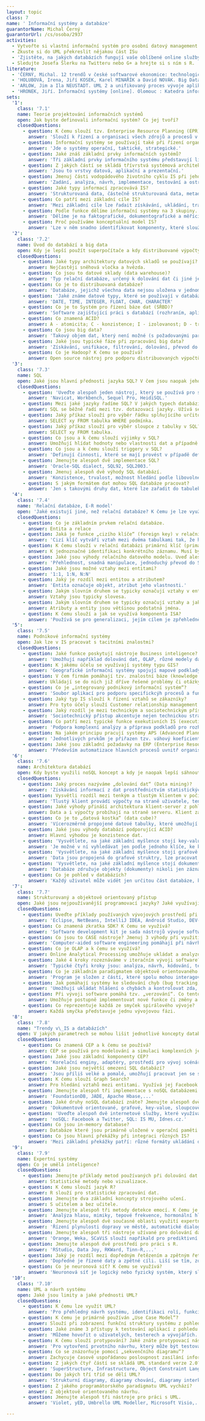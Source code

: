 ```yaml
---
layout: topic
class: 7
name: ' Informační systémy a databáze'
guarantorName: Michal Černý
guarantorUrl: /cs/osoba/2937
activities:
  - Vytvořte si vlastní informační systém pro osobní datový management.
  - Zkuste si do UML překreslit nějakou část ISu
  - 'Zjistěte, na jakých databázích fungují vaše oblíbené online služby.'
  - Sledujte Josefa Šlerku na Twitteru nebo G+ a hrejte si s ním s R.
literature:
  - 'ČERNÝ, Michal. 12 trendů v české softwarové ekonomice: technologické, ekonomické, sociální a etické aspekty ICT. 1. vyd. Brno: Masarykova univerzita, 2014. 139 s. neuvedeno. ISBN 978-80-210-6803-2.'
  - 'HOLUBOVÁ, Irena, Jiří KOSEK, Karel MINAŘÍK a David NOVÁK. Big Data a NoSQL databáze. První vydání. Praha: Grada, 2015, 281 stran. ISBN 978-80-247-5466-6.'
  - 'ARLOW, Jim a Ila NEUSTADT. UML 2 a unifikovaný proces vývoje aplikací: objektově orientovaná analýza a návrh prakticky. Brno: Computer Press, 2007, 567 s. ISBN 978-80-251-1503-9.'
  - 'HRONEK, Jiří. Informační systémy [online]. Olomouc : Katedra informatiky Přírodovědecká fakulta Univerzita Palackého, 2007 [cit. 2011-01-05]. Dostupné z WWW: https://phoenix.inf.upol.cz/esf/ucebni/infoSys.pdf.'
sets:
  '1':
    class: '7.1'
    name: Teorie projektování informačních systémů
    open: Jak byste definovali informační systém? Co jej tvoří?
    closedQuestions:
      - question: K čemu slouží tzv. Enterprise Resource Planning (EPR) nástroje?
        answer: 'Slouží k řízení a organisaci všech zdrojů a procesů v instuci na všech úrovních (operační, taktické, strategické).'
      - question: Informační systémy se používají také při řízení organizací. V jakých 3 úrovních řízení se používají?
        answer: 'Jde o systémy operační, taktické, strategické.'
      - question: Jaké znáš základní prvky informačních systémů?
        answer: 'Tři základní prvky informačního systému představují lidé, informace a informační infrastruktura.'
      - question: Z jakých částí se skládá třívrstvá systémová architektura IS?
        answer: 'Jsou to vrstvy datová, aplikační a prezentační.'
      - question: Jmenuj části vodopádového životního cyklu IS při jeho implementaci.
        answer: 'Zadání, analýza, návrh, implementace, testování a ostrý provoz.'
      - question: Jaké typy informací zpracovává IS?
        answer: 'Strukturovaná data, částečně strukturovaná data, metadata a nestrukturovaná data.'
      - question: Co patří mezi základní cíle IS?
        answer: 'Mezi základní cíle lze řadait získávání, ukládání, transformaci a přenos informací.'
      - question: Podle funkce dělíme informační systémy na 3 skupiny. Vyjmenujte je.
        answer: 'Dělíme je na faktografické, dokumentografické a měřící či regulační.'
      - question: Proč používáme konceptuální model IS?
        answer: 'Lze v něm snadno identifikovat komponenty, které slouží pro interakci s okolím, které mají naopak funkce vnitřních zpracovávajících procesů.'
  '2':
    class: '7.2'
    name: Úvod do databází a big data
    open: Kdy je lepší použít superpočítače a kdy distribuované výpočty?
    closedQuestions:
      - question: Jaké typy architektury datových skladů se používají?
        answer: Nejčastěji sněhová vločka a hvězda.
      - question: Co jsou to datové sklady (data warehouse)?
        answer: 'Typ relační databáze, určený k dolování dat či jiné jejich analýze.'
      - question: Co je to distribuovaná databáze?
        answer: 'Databáze, jejichž všechna data nejsou uložena v jednom systému ani na jednom místě.'
      - question: 'Jaké známe datové typy, které se používají v databázích? Alespoň 3 příklady.'
        answer: 'DATE, TIME, INTEGER, FLOAT, CHAR, CHARACTER'
      - question: Co je to Systém pro řízení báze dat (SŘBD)?
        answer: 'Software zajišťující práci s databází (rozhraním, aplikačními programy i daty).'
      - question: Co znamená ACID?
        answer: A - atomicita; C - konzistence; I - izolovanost; D - trvalost. Jde o vlastnosti SQL databáze.
      - question: Co jsou big data?
        answer: 'Takový objem dat, který není možné (s požadovanými parametry) zpracovat běžnými prostředky.'
      - question: Jaké jsou typické fáze při zpracování big data?
        answer: 'Získávání, unifikace, filtrování, dolování, převod do representace, čištění, prezentace'
      - question: Co je Hadoop? K čemu se používá?
        answer: Open source nástroj pro podporu distribuovaných výpočtů.
  '3':
    class: '7.3'
    name: SQL
    open: Jaké jsou hlavní přednosti jazyka SQL? V čem jsou naopak jeho limity?
    closedQuestions:
      - question: 'Uveďte alespoň jeden nástroj, který se používá pro správu MySQL databáze.'
        answer: 'Navicat, Workbench, Sequel Pro, HeidiSQL.'
      - question: Mezi jaké jazyky řadíme SQL? V jakých typech databází se používá?
        answer: SQL se běžně řadí mezi tzv. dotazovací jazyky. Užívá se téměř ve všech relačních databázích.
      - question: Jaký příkaz slouží pro výběr řádku splňujícího určitou podmínku v SQL?
        answer: SELECT xy FROM tabulka WHERE podmínka.
      - question: Jaký příkaz slouží pro výběr sloupce z tabulky v SQL?
        answer: SELECT xy FROM tabulka.
      - question: Co jsou a k čemu slouží výjimky v SQL?
        answer: Umožňují hlídat hodnoty nebo vlastnosti dat a případně upozornit na chybu.
      - question: Co jsou a k čemu slouží triggery v SQL?
        answer: 'Definují činnosti, které se mají provést v případě definované události nad tabulkou.'
      - question: Jmenujte alespoň dvě implementace SQL?
        answer: 'Oracle-SQL dialect, SQL92, SQL2003.'
      - question: Jmenuj alespoň dvě výhody SQL databází.
        answer: 'Konzistence, trvalost, možnost hledání podle libovolného parametru, udržování úplných informací o datech.'
      - question: S jakým formátem dat mohou SQL databáze pracovat?
        answer: 'Jen s takovými druhy dat, které lze zařadit do tabulek.'
  '4':
    class: '7.4'
    name: 'Relační databáze, E-R model'
    open: 'Jaké existují jiné, než relační databáze? K čemu je lze využít?'
    closedQuestions:
      - question: Co je základním prvkem relační databáze.
        answer: Entita a relace
      - question: Jaká je funkce „cizího klíče“ (foreign key) v relační databázi?
        answer: 'Cizí klíč vytváří vztah mezi dvěma tabulkami tak, že hodnota v určeném sloupci jedné tabulky musí existovat v jiném primárním klíči.'
      - question: K čemu slouží v relační databázi primární klíč (primary key)? Jakou hodnotu nesmí obsahovat?
        answer: K jednoznačné identifikaci konkrétního záznamu. Musí být tedy unikátní a neprázdný.
      - question: Jaké jsou výhody relačního datového modelu. Uveď alespoň dva.
        answer: 'Přehlednost, snadná manipulace, jednoduchý převod do SQL.'
      - question: Jaké jsou možné vztahy mezi entitami?
        answer: '1:1, 1:N, N:N'
      - question: Jaký je rozdíl mezi entitou a atributem?
        answer: 'Entita označuje objekt, atribut jeho vlastnosti.'
      - question: Jakým slovním druhem se typicky označují vztahy v entitně relačním (E-R) modelu?
        answer: Vztahy jsou typicky slovesa.
      - question: Jakým slovním druhem se typicky označují vztahy a jakým entity a atributy?
        answer: Atributy a entity jsou většinou podstatná jména.
      - question: K čemu slouží a jak se využívá komponenta ISA?
        answer: 'Používá se pro generalizaci, jejím cílem je zpřehlednění návrhu databáze.'
  '5':
    class: '7.5'
    name: Podnikové informační systémy
    open: Jak lze v IS pracovat s tacitními znalostmi?
    closedQuestions:
      - question: Jaké funkce poskytují nástroje Business inteligence?
        answer: 'Umožňují například dolování dat, OLAP, různé modely datavé analýzy nebo reportování.'
      - question: K jakému účelu se využívají systémy typu GIS?
        answer: 'Geografické informační systémy spojují mapové podklady s nějakou další informací (například rozložení teploty, informace o firmách atp.)'
      - question: V čem firmám pomáhají tzv. znalostní báze (knowledge base)?
        answer: Ukládají se do nich již dříve řešené problémy či otázky a odpovědi na ně. Firma se k nim pak může snadno vracet.
      - question: Co je „integrovaný podnikový informační systém“?
        answer: 'Soubor aplikací pro podporu specifickcýh procesů a funkcí organizace. Je tvořen jak technickými prostředky, tak také lidmi a procesy.'
      - question: Jaký typ IS slouží k řízení vztahů se zákazníky?
        answer: Pro tyto účely slouží Customer relationship management (CRM).
      - question: Jaký rozdíl je mezi technickým a sociotechnickým přístupem k počítačovým systémům?
        answer: 'Sociotechnický přístup akcentuje nejen technickou stránku implementace ICT, ale zaměřuje se také na osoby a jejich potřeby a požadavky.'
      - question: Co patří mezi typické funkce exekutivních IS (executive IS)? Uveďte alespoň dva příklady.
        answer: 'Podpora komplexní analýzy a příprava podkladů pro rozhodování, pomoc se strategickým a taktickým řízením.'
      - question: Na jakém principu pracují systémy APS (Advanced Planning System)?
        answer: 'Jednotlivých prvkům je přiřazen tzv. váhový koeficient, který umožňuje hledat lokální optima určitých procesů.'
      - question: Jaké jsou základní požadavky na ERP (Enterprise Resource Planning) systémy?
        answer: 'Především automatizace hlavních procesů uvnitř organisace, správa a sdílení dat, zpřístupnění informací v reálném čase, řízení přístupů atp.'
  '6':
    class: '7.6'
    name: Architektura databází
    open: Kdy byste využili noSQL koncept a kdy je naopak lepší sáhnout pro SQL?
    closedQuestions:
      - question: Jaký proces nazýváme „dolování dat“ (Data mining)?
        answer: 'Získávání informací z dat prostřednictvím statistických nebo jiných analytickcýh metod, obvykle netriviálního charakteru.'
      - question: Vysvětli rozdíl mezi tenkým a tlustým klientem v počítačových sítích.
        answer: 'Tlustý klient provádí výpočty na straně uživatele, tenký je jen prostředím pro komunikaci se serverem, který se stará o všechny výpočty.'
      - question: Jaké výhody přináší architektura klient-server z pohledu objemu přenášených dat?
        answer: Data a i výpočty probíhají na straně serveru. Klient zadává jen nová data a zjišťuje informace. Tím dochází ke snížení datového toku.
      - question: Co je to „datová kostka“ (data cube)?
        answer: 'Vícerozměrně propojené datové tabulky, které umožňují pokročilou analýzu dat.'
      - question: Jaké jsou výhody databází podporující ACID?
        answer: Hlavní výhodou je konzistence dat.
      - question: 'Vysvětlete, na jaké základní myšlence stojí key-value databáze. Jaké má výhody a slabiny?'
        answer: 'Je možné v ní vyhledávat jen podle jednoho klíče, ke kterému je přiřazena jen jedna hodnota. Typicky URL. Databáze je menší a rychlejší.'
      - question: 'Vysvětlete, na jaké základní myšlence stojí grafově konstruované databáze.'
        answer: 'Data jsou propojená do grafové struktry, lze pracovat s hledáním minimálních cest, cyklů, vztahů atp.'
      - question: 'Vysvětlete, na jaké základní myšlence stojí dokumentově orientované databáze. Jaké má výhody a slabiny?'
        answer: 'Databáze združuje objekty (dokumenty) nikoli jen záznamy v databázy. Umožňují sémantické vyhledávání, fulltextové prohledávání záznamů atp.'
      - question: Co je pohled v databázích?
        answer: 'Každý uživatel může vidět jen určitou část databáze, která je omezená buď počtem záznamů, nebo určitými sloupci.'
  '7':
    class: '7.7'
    name: Strukturovaný a objektově orientovaný přístup
    open: Jaké jsou nejpoužívanější programovací jazyky? Jaké využívají paradigma?
    closedQuestions:
      - question: Uveďte příklady používaných vývojových prostředí při vývoji SW.
        answer: 'Eclipse, NetBeans, IntelliJ IDEA, Android Studio, DEV-C++.'
      - question: Co znamená zkratka SDK? K čemu se využívá?
        answer: 'Software development kit je sada nástrojů vývoje softwaru pro konkrétní prostředí, platformu nebo operační systém.'
      - question: Co jsou to CASE nástroje? Jmenuj 3 výhody při využití CASE nástrojů při vývoji software.
        answer: 'Computer-aided software engineering pomáhají při návrhu softwaru. Zajišťují přehlednost, strukturu, zlepšují komunikaci se zákazníkem,...'
      - question: Co je OLAP a k čemu se využívá?
        answer: Online Analytical Processing umožňuje ukládat a analyzovat velké objemy dat. Většinou se využívá u BI.
      - question: Jaké 4 kroky rozeznáváme v iteračním vývoji software?
        answer: 'Typické čtyři kroky jsou: analýza, návrh, kódování, testování.'
      - question: Co je základním paradigmatem objektově orientovaného programování?
        answer: 'Program je složen z částí, které spolu mohou interagovat, ale jsou vzájemně oddělené.'
      - question: Jak pomáhají systémy ke sledování chyb (bug tracking) při vývoji software?
        answer: 'Umožňují ukládat hlášení o chybách a kontrolovat zda, kým a jak byly opraveny.'
      - question: Při vývoji software pomáhá tzv. „verzování“. Co tento pojem znamená? Jaké platformy lze pro něj využít?
        answer: Umožňuje postupně implementovat nové funkce či změny a sledovat změny chávání systému. Lze pro něj užít například GitHub.
      - question: Co reprezentuje každá ze smyček spirálového vývoje?
        answer: Každá smyčka představuje jednu vývojovou fázi.
  '8':
    class: '7.8'
    name: "Trendy v\_IS a databázích"
    open: V jakých parametrech se mohou lišit jednotlivé koncepty databázových systémů?
    closedQuestions:
      - question: Co znamená CEP a k čemu se používá?
        answer: CEP se používá pro modelování a simulaci komplexních jevů a definování reakcí na ně.
      - question: Jaké jsou základní komponenty CEP?
        answer: 'Korelační enginy, adaptéry, prostředí pro vývoj scénářů, symulační prostředí a deshboard.'
      - question: Jaké jsou největší omezení SQL databází?
        answer: 'Jsou příliš velké a pomalé, umožňují pracovat jen se strukturovanými záznamy.'
      - question: K čemu slouží Graph Search?
        answer: Pro hledání vztahů mezi entitami. Využívá jej Facebook napříkald pro hledání společných zájmů přátel.
      - question: Jmenujte alespoň tři implementace s noSQL databázemi.
        answer: 'FoundationDB, JADE, Apache Hbase,...'
      - question: Jaké druhy noSQL databází znáte? Jmenujte alespoň dvě.
        answer: 'Dokumentově orientované, grafové, key-value, sloupcově orientované'
      - question: 'Uveďte alespoň dvě internetové služby, které využívají SQL a dvě, které využívají noSQL.'
        answer: 'noSQL: Facebook a Twitter, SQL: IS MU, Idnes.cz.'
      - question: Co jsou in-memory database?
        answer: Databáze které jsou primárně uložené v operační paměti. Jsou podstatně rychlejší než databáze optimalizované pro disk.
      - question: Co jsou hlavní překážky při integraci různých IS?
        answer: 'Mezi základní překážky patří: různé formáty ukládání dat, rozdílené metadatové popisy, specifické požadavky různých komponent, bezpečnost atd.'
  '9':
    class: '7.9'
    name: Expertní systémy
    open: Co je umělá inteligence?
    closedQuestions:
      - question: Jmenujte příklady metod používaných při dolování dat.
        answer: Statistické metody nebo vizualizace.
      - question: K čemu slouží jazyk R?
        answer: R slouží pro statistické zpracování dat.
      - question: Jmenujte dva základní koncepty strojového učení.
        answer: S učitelem a bez učitele.
      - question: Jmenujte alespoň tři metody detekce emocí. K čemu je lze využít?
        answer: 'Analýza hlasu, mimiky, tepové frekvence, hormonální hladiny, tělesné teploty, galvanického odporu kůže.'
      - question: Jmenujte alespoň dvě současné oblasti využití expertních systémů.
        answer: 'Řízení plynulosti dopravy ve městě, automatické dialogové systémy telefonních operátorů, logistické systémy, systémy řízení kvality.'
      - question: Jmenujte alespoň tři nástroje užívané pro dolování dat a popište způsob jejich využití.
        answer: 'Orange, Weka, SCaViS slouží napříkald pro prediktivní analýzu, klasifikaci objektů, vizualizaci atp.'
      - question: Jmenujte alespoň dvě prostředí pro práci s R.
        answer: 'RStudio, Data Joy, RKWard, Tinn-R,...'
      - question: Jaký je rozdíl mezi dopředným řetězením a zpětným řetězením?
        answer: 'Dopředné je řízené daty a zpětné cíli. Liší se tím, zda vycházíme z předpokládaného cíle, nebo znalosti současného stavu.'
      - question: Co je neuronová síť? K čemu se využívá?
        answer: 'Neuronová síť je logický nebo fyzický systém, který slouží pro umělou inteligenci, typicky se využívá pro učení se tříděním.'
  '10':
    class: '7.10'
    name: UML a návrh systému
    open: Jaké jsou limity a jaké přednosti UML?
    closedQuestions:
      - question: K čemu lze využít UML?
        answer: 'Pro přehledný návrh systému, identifikaci rolí, funkcí a vztahů.'
      - question: K čemu je primárně používán „Use Case Model“?
        answer: Slouží při zobrazení funkční struktury systému z pohledu uživatele.
      - question: Jaké známe 3 přístupy k testování aplikací z pohledu testovací skupiny?
        answer: 'Můžeme hovořit o uživatelých, testerech a vývojářích. Každá skupina přitom poskytuje specifickou zpětnou vazbu.'
      - question: K čemu slouží protypování? Jaké znáte protypovací nástroje?
        answer: 'Pro vytovření prvotního návrhu, který může být testován nebo prezentován veřejnosti. Axure, Pencil Project, Concept.ly, Moqups.'
      - question: Co se znázorňuje pomocí „sekvenčního diagramu“?
        answer: Zachycuje časově uspořádanou posloupnost zasílání informací mezi objekty. Jde tedy o příklad interakčního diagramu.
      - question: Z jakých čtyř částí se skládá UML standard verze 2.0?
        answer: 'SuperStructure, Infrastructure, Object Constraint Language, Diagram Interchange'
      - question: Do jakých tří tříd se dělí UML?
        answer: 'Strukturní diagramy, diagramy chování, diagramy interkace'
      - question: Z jakého programátorského paradigmatu UML vychází?
        answer: Z objektově orientovaného návrhu.
      - question: Jmenujte alespoň tři nástroje pro práci s UML.
        answer: 'Violet, yED, Umbrello UML Modeller, Microsoft Visio,...'

---
```

